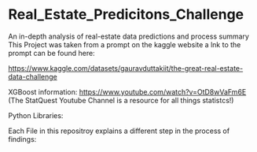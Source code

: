 # Real_Estate_Predicitons_Challenge
An in-depth analysis of real-estate data predictions and process summary
This Project was taken from a prompt on the kaggle website a lnk to the prompt can be found here:

https://www.kaggle.com/datasets/gauravduttakiit/the-great-real-estate-data-challenge

XGBoost information:
https://www.youtube.com/watch?v=OtD8wVaFm6E
(The StatQuest Youtube Channel is a resource for all things statistcs!)

Python Libraries:

Each File in this repositroy explains a different step in the process of findings:


